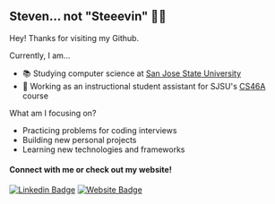 ## **Steven... not "Steeevin" 🤦‍♂️** 

Hey! Thanks for visiting my Github.

 Currently, I am...
- 📚 Studying computer science at [San Jose State University](https://www.sjsu.edu/)
- 📓 Working as an instructional student assistant for SJSU's [CS46A](https://catalog.sjsu.edu/preview_course_nopop.php?catoid=10&coid=42139) course

What am I focusing on?
- Practicing problems for coding interviews
- Building new personal projects
- Learning new technologies and frameworks

#### Connect with me or check out my website!
[![Linkedin Badge](https://img.shields.io/badge/LinkedIn-0077B5?style=for-the-badge&logo=linkedin&logoColor=white)](https://www.linkedin.com/in/steven-le-90b28b23b/) 
[![Website Badge](https://img.shields.io/badge/website-000000?style=for-the-badge&logo=About.me&logoColor=white)](https://steeevin88.github.io/stevens-webpage/)
